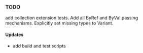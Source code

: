 ### TODO

add collection extension tests. Add all ByRef and ByVal passing mechanisms. Explicitly set missing types to Variant.

#### Updates
* add build and test scripts



